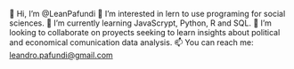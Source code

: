 👋 Hi, I’m @LeanPafundi
👀 I’m interested in lern to use programing for social sciences. 
🌱 I’m currently learning JavaScrypt, Python, R and SQL.
💞️ I’m looking to collaborate on proyects seeking to learn insights about political and economical comunication data analysis. 
📫 You can reach me: leandro.pafundi@gmail.com

<!---
LeanPafundi/LeanPafundi is a ✨ special ✨ repository because its `README.md` (this file) appears on your GitHub profile.
You can click the Preview link to take a look at your changes.
--->
